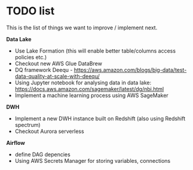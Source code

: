 # TODO list 

This is the list of things we want to improve / implement next.

**Data Lake**

- Use Lake Formation (this will enable better table/columns access policies etc.)
- Checkout new AWS Glue DataBrew
- DQ framework Deequ - https://aws.amazon.com/blogs/big-data/test-data-quality-at-scale-with-deequ/
- Using Jupyter notebook for analysing data in data lake: https://docs.aws.amazon.com/sagemaker/latest/dg/nbi.html
- Implement a machine learning process using AWS SageMaker

**DWH**
- Implement a new DWH instance built on Redshift (also using Redshift spectrum)
- Checkout Aurora serverless

**Airflow**
- define DAG depencies
- Using AWS Secrets Manager for storing variables, connections